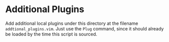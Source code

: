 # Additional Plugins

Add additional local plugins under this directory at the filename
`addtional_plugins.vim`. Just use the `Plug` command, since it should already
be loaded by the time this script is sourced.
